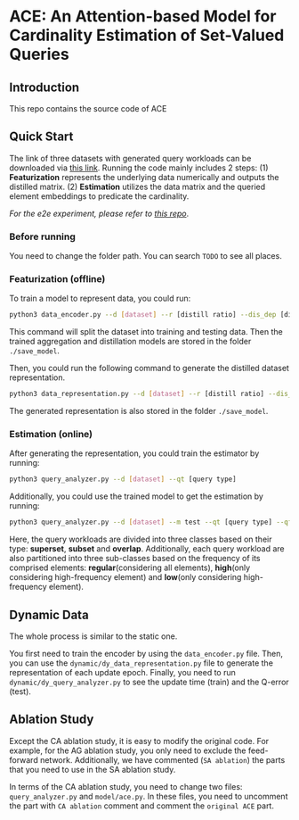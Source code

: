 # ACE: An Attention-based Model for Cardinality Estimation of Set-Valued Queries
## Introduction
This repo contains the source code of ACE

## Quick Start
The link of three datasets with generated query workloads can be downloaded via [this link](https://drive.google.com/drive/folders/15jcyAAGUkAx30qHAbHz5aWa9jzy0iMij?usp=sharing). Running the code mainly includes 2 steps: (1) **Featurization** represents the underlying data numerically and outputs the distilled matrix. (2) **Estimation** utilizes the data matrix and the queried element embeddings to predicate the cardinality. 

*For the e2e experiment, please refer to [this repo](https://github.com/dbis-ukon/lplm)*.

### Before running
You need to change the folder path. You can search `TODO` to see all places.

### Featurization (offline)
To train a model to represent data, you could run:
```bash
python3 data_encoder.py --d [dataset] --r [distill ratio] --dis_dep [distill depth]
```
This command will split the dataset into training and testing data. Then the trained aggregation and distillation models are stored in the folder `./save_model`.

Then, you could run the following command to generate the distilled dataset representation.
```bash
python3 data_representation.py --d [dataset] --r [distill ratio] --dis_sep [distill depth]
```

The generated representation is also stored in the folder `./save_model`.

### Estimation (online)
After generating the representation, you could train the estimator by running:
```bash
python3 query_analyzer.py --d [dataset] --qt [query type]
```

Additionally, you could use the trained model to get the estimation by running:
```bash
python3 query_analyzer.py --d [dataset] --m test --qt [query type] --qf [frequency]
```

Here, the query workloads are divided into three classes based on their type: **superset**, **subset** and **overlap**. Additionally, each query workload are also partitioned into three sub-classes based on the frequency of its comprised elements: **regular**(considering all elements), **high**(only considering high-frequency element) and **low**(only considering high-frequency element).

## Dynamic Data

The whole process is similar to the static one.

You first need to train the encoder by using the `data_encoder.py` file. Then, you can use the `dynamic/dy_data_representation.py` file to generate the representation of each update epoch. Finally, you need to run `dynamic/dy_query_analyzer.py` to see the update time (train) and the Q-error (test).

## Ablation Study

Except the CA ablation study, it is easy to modify the original code. For example, for the AG ablation study, you only need to exclude the feed-forward network. Additionally, we have commented (`SA ablation`) the parts that you need to use in the SA ablation study.

In terms of the CA ablation study, you need to change two files: `query_analyzer.py` and `model/ace.py`. In these files, you need to uncomment the part with `CA ablation` comment and comment the `original ACE` part.



